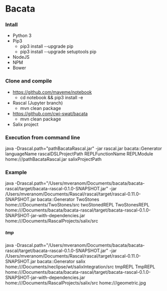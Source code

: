 # Bacata
### Intall
* Python 3 
* Pip3
	* pip3 install --upgrade pip
	* pip3 install --upgrade setuptools pip 
* NodeJS
* NPM
* Bower
 
### Clone and compile
* https://github.com/maveme/notebook
	* cd notebook && pip3 install -e  	
* Rascal (Jupyter branch)
	* mvn clean package
* https://github.com/cwi-swat/bacata
	* mvn clean package
* Salix project


### Execution from command line
java -Drascal.path="pathBacataRascal.jar" -jar rascal.jar bacata::Generator languageName rascalDSLProjectPath REPLFunctionName REPLModule home:///pathBacataRascal.jar salixProjectPath

### Example
java -Drascal.path="/Users/mveranom/Documents/bacata/bacata-rascal/target/bacata-rascal-0.1.0-SNAPSHOT.jar" -jar /Users/mveranom/Documents/Rascal/rascal/target/rascal-0.11.0-SNAPSHOT.jar bacata::Generator TwoStones home:///Documents/TwoStones/src twoStonedREPL TwoStonesREPL home:///Documents/bacata/bacata-rascal/target/bacata-rascal-0.1.0-SNAPSHOT-jar-with-dependencies.jar home:///Documents/RascalProjects/salix/src

##### tmp
java -Drascal.path="/Users/mveranom/Documents/bacata/bacata-rascal/target/bacata-rascal-0.1.0-SNAPSHOT.jar" -jar /Users/mveranom/Documents/Rascal/rascal/target/rascal-0.11.0-SNAPSHOT.jar bacata::Generator salix home:///Documents/neclipse/wt/salixIntegration/src tmpREPL TmpREPL home:///Documents/bacata/bacata-rascal/target/bacata-rascal-0.1.0-SNAPSHOT-jar-with-dependencies.jar home:///Documents/RascalProjects/salix/src home:///geometric.jpg